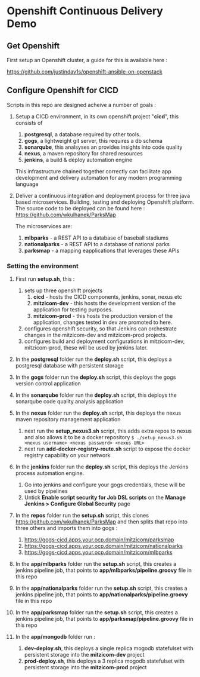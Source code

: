 # Openshift Continuous Delivery Demo

## Get Openshift

First setup an Openshift cluster, a guide for this is available here :

https://github.com/justindav1s/openshift-ansible-on-openstack

## Configure Openshift for CICD

Scripts in this repo are designed acheive a number of goals :

1. Setup a CICD environment, in its own openshift project "**cicd**", this consists of
    1. **postgresql**, a database required by other tools.
    2. **gogs**, a lightweight git server, this requires a db schema
    3. **sonarqube**, this analsyses an provides insights into code quality
    4. **nexus**, a maven repository for shared resources
    5. **jenkins**, a build & deploy automation engine

    This infrastructure chained together correctly can facilitate app development and delivery automation for any modern programming language
 
2. Deliver a continuous integration and deployment process for three java based microservices. Building, testing and deploying Openshift platform. The source code to be deployed can be found here :
https://github.com/wkulhanek/ParksMap

    The microservices are:
    1. **mlbparks** - a REST API to a database of baseball stadiums
    2. **nationalparks** - a REST API to a database of national parks
    3. **parksmap** - a mapping eapplications that leverages these APIs

### Setting the environment

1. First run **setup.sh**, this :
    1. sets up three openshift projects
        1. **cicd** - hosts the CICD components, jenkins, sonar, nexus etc
        2. **mitzicom-dev** - this hosts the development version of the application for testing purposes.
        3. **mitzicom-prod** - this hosts the production version of the application, changes tested in dev are promoted to here.
     2. configures openshift security, so that Jenkins can orchestrate changes in the mitzicom-dev and mitzicom-prod projects.
     3. configures build and deployment configurations in mitzicom-dev, mitzicom-prod, these will be used by jenkins later.
     
2. In the **postgresql** folder run the **deploy.sh** script, this deploys a postgresql database with persistent storage
3. In the **gogs** folder run the **deploy.sh** script, this deploys the gogs version control application
4. In the **sonarqube** folder run the **deploy.sh** script, this deploys the sonarqube code quality analysis application    
5. In the **nexus** folder run the **deploy.sh** script, this deploys the nexus maven repository management application
    1. next run the **setup_nexus3.sh** script, this adds extra repos to nexus and also allows it to be a docker repository
        ``$ ./setup_nexus3.sh <nexus username> <nexus password> <nexus URL>``
    2. next run **add-docker-registry-route.sh** script to expose the docker registry capability on your network        
6. In the **jenkins** folder run the **deploy.sh** script, this deploys the Jenkins process automation engine.
    1. Go into jenkins and configure your gogs credentials, these will be used by pipelines
    2. Untick **Enable script security for Job DSL scripts** on the **Manage Jenkins > Configure Global Security** page
7. In the **repos** folder run the **setup.sh** script, this clones https://github.com/wkulhanek/ParksMap and then splits that repo into three others and imports them into gogs :
    1. https://gogs-cicd.apps.your.ocp.domain/mitzicom/parksmap    
    2. https://gogs-cicd.apps.your.ocp.domain/mitzicom/nationalparks
    3. https://gogs-cicd.apps.your.ocp.domain/mitzicom/mlbparks
8. In the **app/mlbparks** folder run the **setup.sh** script, this creates a jenkins pipeline job, that points to **app/mlbparks/pipeline.groovy** file in this repo
9. In the **app/nationalparks** folder run the **setup.sh** script, this creates a jenkins pipeline job, that points to **app/nationalparks/pipeline.groovy** file in this repo
10. In the **app/parksmap** folder run the **setup.sh** script, this creates a jenkins pipeline job, that points to **app/parksmap/pipeline.groovy** file in this repo
11. In the **app/mongodb** folder run :
    1. **dev-deploy.sh**, this deploys a single replica mogodb statefulset with persistent storage into the **mitzicom-dev** project
    2. **prod-deploy.sh**, this deploys a 3 replica mogodb statefulset with persistent storage into the **mitzicom-prod** project
